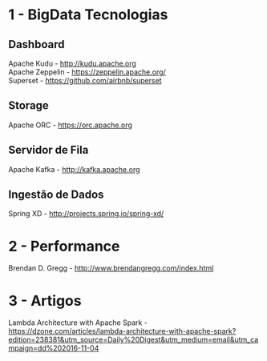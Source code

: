 # 1 - BigData Tecnologias

Dashboard
---------------
Apache Kudu - http://kudu.apache.org<br>
Apache Zeppelin - https://zeppelin.apache.org/<br>
Superset - https://github.com/airbnb/superset<br>

Storage
---------------
Apache ORC - https://orc.apache.org<br>

Servidor de Fila
---------------
Apache Kafka - http://kafka.apache.org<br>

Ingestão de Dados
---------------
Spring XD - http://projects.spring.io/spring-xd/

# 2 - Performance

Brendan D. Gregg - http://www.brendangregg.com/index.html

# 3 - Artigos

Lambda Architecture with Apache Spark - https://dzone.com/articles/lambda-architecture-with-apache-spark?edition=238381&utm_source=Daily%20Digest&utm_medium=email&utm_campaign=dd%202016-11-04
